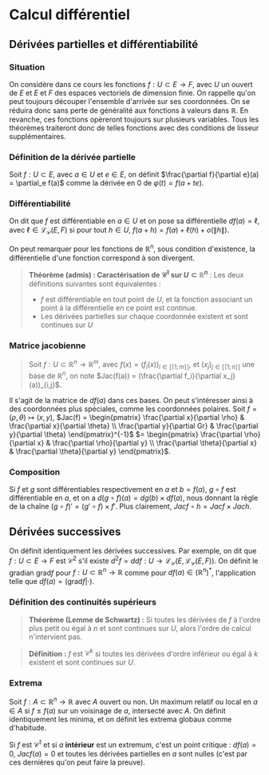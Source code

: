 # Calcul différentiel
## Dérivées partielles et différentiabilité
### Situation
On considère dans ce cours les fonctions $f: U \subset E \to F$,
avec $U$ un ouvert de $E$ et $E$ et $F$ des espaces vectoriels de dimension
finie. On rappelle qu'on peut toujours découper l'ensemble d'arrivée sur ses
coordonnées. On se réduira donc sans perte de généralité aux fonctions à valeurs
dans $\mathbb{R}$. En revanche, ces fonctions opèreront toujours sur plusieurs
variables. Tous les théorèmes traiteront donc de telles fonctions avec des
conditions de lisseur supplémentaires.

### Définition de la dérivée partielle
Soit $f: U \subset E$, avec $a \in U$ et $e \in E$,
on définit $\frac{\partial f}{\partial e}(a) = \partial_e f(a)$
comme la dérivée en $0$ de $\varphi(t) = f(a + te)$.

### Différentiabilité
On dit que $f$ est différentiable en $a \in U$
et on pose sa différentielle $d f(a) = \ell$, avec
$\ell \in \mathcal{L}_\mathcal{C}(E,F)$ si pour tout
$h \in U$, $f(a+h) = f(a) + \ell(h) + o(\| h \|)$.

On peut remarquer pour les fonctions de $\mathbb{R}^n$, sous condition
d'existence, la différentielle d'une fonction correspond à son divergent.

> __Théorème (admis) : Caractérisation de $\mathcal{C}^1$ sur $U \subset \mathbb{R}^n$__ : Les deux
> définitions suivantes sont équivalentes :
> - $f$ est différentiable en tout point de $U$, et la fonction associant un point
>   à la différentielle en ce point est continue.
> - Les dérivées partielles sur chaque coordonnée existent et sont continues sur
>   $U$

### Matrice jacobienne
> Soit $f: U \subset \mathbb{R}^n \to \mathbb{R}^m$, avec
> $f(x) = (f_i(x))_{i \in [\![1;m]\!]}$, et $(x_j)_{j \in [\![1;n]\!]}$ une base
> de $\mathbb{R}^n$, on note $Jac(f(a)) = (\frac{\partial f_i}{\partial x_j}(a))_{i,j}$.

Il s'agit de la matrice de $d f(a)$ dans ces bases. On peut s'intéresser ainsi à
des coordonnées plus spéciales, comme les coordonnées polaires. Soit $f = (\rho,\theta) \mapsto (x,y)$,
$Jac(f) = \begin{pmatrix} \frac{\partial x}{\partial \rho} & \frac{\partial x}{\partial \theta} \\ \frac{\partial y}{\partial Gr} & \frac{\partial y}{\partial \theta} \end{pmatrix}^{-1}$
$= \begin{pmatrix} \frac{\partial \rho}{\partial x} & \frac{\partial \rho}{\partial y} \\ \frac{\partial \theta}{\partial x} & \frac{\partial \theta}{\partial y} \end{pmatrix}$.

### Composition
Si $f$ et $g$ sont différentiables respectivement en $a$ et $b = f(a)$,
$g \circ f$ est différentiable en $a$, et on a $d (g \circ f)(a) = d g(b) \times d f(a)$, nous donnant la règle de la chaîne
$(g \circ f)' = (g' \circ f) \times f'$. Plus clairement, $Jac f \circ h = Jac f \times Jac h$.

## Dérivées successives
On définit identiquement les dérivées successives. Par exemple, on dit que
$f: U \subset E \to F$ est $\mathcal{C}^2$ s'il existe $d^2 f = d d f : U \to \mathcal{L}_\mathcal{C}(E, \mathcal{L}_\mathcal{C}(E,F))$.
On définit le gradian $\text{grad} f$ pour $f : U \subset \mathbb{R}^n \to \mathbb{R}$
comme pour $d f(a) \in (\mathbb{R}^n)^{\ast}$, l'application telle que
$d f(a) = ( \text{grad} f | \cdot )$.

###  Définition des continuités supérieurs
> __Théorème (Lemme de Schwartz) :__ Si toutes les dérivées de $f$ à l'ordre plus
> petit ou égal à $n$ et sont continues sur $U$, alors l'ordre de calcul n'intervient pas.

> __Définition :__ $f$ est $\mathcal{C}^k$ si toutes les dérivées d'ordre
> inférieur ou égal à $k$ existent et sont continues sur $U$.

### Extrema
Soit $f: A \subset \mathbb{R}^n \to \mathbb{R}$ avec $A$ ouvert ou non.
Un maximum relatif ou local en $a \in A$ si $f \leq f(a)$ sur un voisinage de $a$, intersecté avec $A$.
On définit identiquement les minima, et on définit les extrema globaux comme
d'habitude.

Si $f$ est $\mathcal{C}^1$ et si $a$ __intérieur__ est un extremum, c'est un
point critique : $df(a) = 0$, $Jac f(a) = 0$ et toutes les dérivées partielles
en $a$ sont nulles (c'est par ces dernières qu'on peut faire la preuve).
